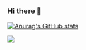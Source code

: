 ### Hi there 👋

[![Anurag's GitHub stats](https://github-readme-stats.vercel.app/api?username=do9605)](https://github.com/anuraghazra/github-readme-stats)



<img src="https://img.shields.io/badge/Python-3776AB?style=flat-square&logo=Python&logoColor=white"/>

